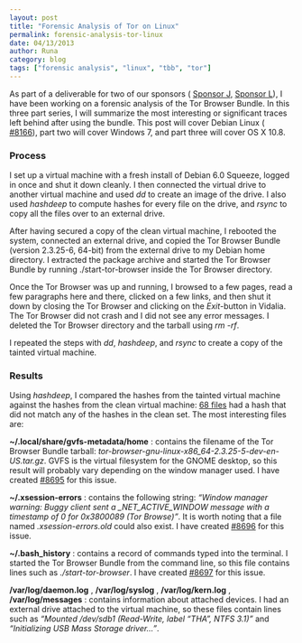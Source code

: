```yaml
---
layout: post
title: "Forensic Analysis of Tor on Linux"
permalink: forensic-analysis-tor-linux
date: 04/13/2013
author: Runa
category: blog
tags: ["forensic analysis", "linux", "tbb", "tor"]
---
```


As part of a deliverable for two of our sponsors ( [Sponsor J,](https://trac.torproject.org/projects/tor/wiki/org/sponsors/SponsorJ) [Sponsor L](https://trac.torproject.org/projects/tor/wiki/org/sponsors/SponsorL)), I have been working on a forensic analysis of the Tor Browser Bundle. In this three part series, I will summarize the most interesting or significant traces left behind after using the bundle. This post will cover Debian Linux ( [#8166](https://trac.torproject.org/projects/tor/ticket/8166)), part two will cover Windows 7, and part three will cover OS X 10.8.

### Process

I set up a virtual machine with a fresh install of Debian 6.0 Squeeze, logged in once and shut it down cleanly. I then connected the virtual drive to another virtual machine and used _dd_ to create an image of the drive. I also used _hashdeep_ to compute hashes for every file on the drive, and _rsync_ to copy all the files over to an external drive.

After having secured a copy of the clean virtual machine, I rebooted the system, connected an external drive, and copied the Tor Browser Bundle (version 2.3.25-6, 64-bit) from the external drive to my Debian home directory. I extracted the package archive and started the Tor Browser Bundle by running ./start-tor-browser inside the Tor Browser directory.

Once the Tor Browser was up and running, I browsed to a few pages, read a few paragraphs here and there, clicked on a few links, and then shut it down by closing the Tor Browser and clicking on the _Exit_-button in Vidalia. The Tor Browser did not crash and I did not see any error messages. I deleted the Tor Browser directory and the tarball using _rm -rf_.

I repeated the steps with _dd_, _hashdeep_, and _rsync_ to create a copy of the tainted virtual machine.

### Results

Using _hashdeep_, I compared the hashes from the tainted virtual machine against the hashes from the clean virtual machine: [68 files](https://trac.torproject.org/projects/tor/attachment/ticket/8166/debian_changed_files.txt) had a hash that did not match any of the hashes in the clean set. The most interesting files are:

**~/.local/share/gvfs-metadata/home** : contains the filename of the Tor Browser Bundle tarball: _tor-browser-gnu-linux-x86\_64-2.3.25-5-dev-en-US.tar.gz_. GVFS is the virtual filesystem for the GNOME desktop, so this result will probably vary depending on the window manager used. I have created [#8695](https://trac.torproject.org/projects/tor/ticket/8695) for this issue.

**~/.xsession-errors** : contains the following string: _“Window manager warning: Buggy client sent a \_NET\_ACTIVE\_WINDOW message with a timestamp of 0 for 0x3800089 (Tor Browse)”_. It is worth noting that a file named _.xsession-errors.old_ could also exist. I have created [#8696](https://trac.torproject.org/projects/tor/ticket/8696) for this issue.

**~/.bash\_history** : contains a record of commands typed into the terminal. I started the Tor Browser Bundle from the command line, so this file contains lines such as _./start-tor-browser_. I have created [#8697](https://trac.torproject.org/projects/tor/ticket/8697) for this issue.

**/var/log/daemon.log** , **/var/log/syslog** , **/var/log/kern.log** , **/var/log/messages** : contains information about attached devices. I had an external drive attached to the virtual machine, so these files contain lines such as _“Mounted /dev/sdb1 (Read-Write, label “THA”, NTFS 3.1)”_ and _“Initializing USB Mass Storage driver…”_.


